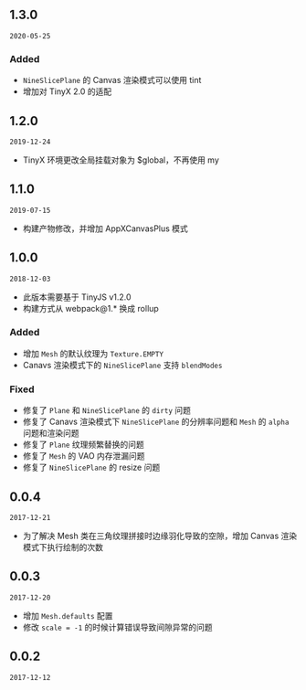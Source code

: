 ## 1.3.0

`2020-05-25`

### Added
- `NineSlicePlane` 的 Canvas 渲染模式可以使用 tint
- 增加对 TinyX 2.0 的适配

## 1.2.0

`2019-12-24`

- TinyX 环境更改全局挂载对象为 $global，不再使用 my

## 1.1.0

`2019-07-15`

- 构建产物修改，并增加 AppXCanvasPlus 模式

## 1.0.0

`2018-12-03`

- 此版本需要基于 TinyJS v1.2.0
- 构建方式从 webpack@1.* 换成 rollup

### Added
- 增加 `Mesh` 的默认纹理为 `Texture.EMPTY`
- Canavs 渲染模式下的 `NineSlicePlane` 支持 `blendModes`

### Fixed
- 修复了 `Plane` 和 `NineSlicePlane` 的 `dirty` 问题
- 修复了 Canavs 渲染模式下 `NineSlicePlane` 的分辨率问题和 `Mesh` 的 `alpha` 问题和渲染问题
- 修复了 `Plane` 纹理频繁替换的问题
- 修复了 `Mesh` 的 VAO 内存泄漏问题
- 修复了 `NineSlicePlane` 的 resize 问题

## 0.0.4

`2017-12-21`

- 为了解决 Mesh 类在三角纹理拼接时边缘羽化导致的空隙，增加 Canvas 渲染模式下执行绘制的次数

## 0.0.3

`2017-12-20`

- 增加 `Mesh.defaults` 配置
- 修改 `scale = -1` 的时候计算错误导致间隙异常的问题

## 0.0.2

`2017-12-12`

